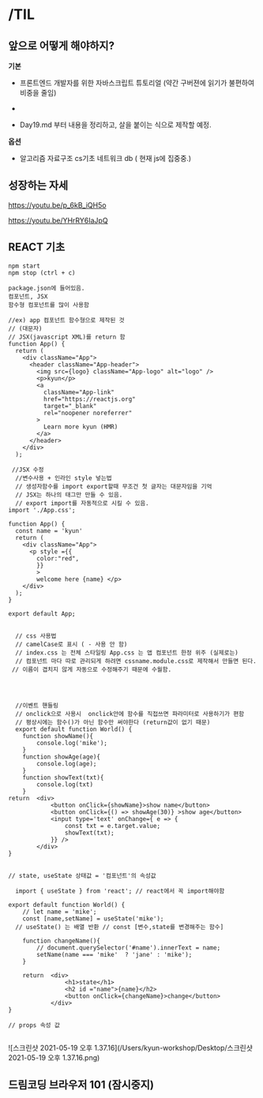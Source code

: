 # /TIL

## 앞으로 어떻게 해야하지?

**기본**


+ 프론트엔드 개발자를 위한 자바스크립트 튜토리얼 (약간 구버젼에 읽기가 불편하여 비중을 줄임)

+ [모던 JavaScript 튜토리얼 (기본) ]: https://ko.javascript.info/

+ Day19.md 부터 내용을 정리하고, 살을 붙이는 식으로 제작할 예정.

**옵션**

+ 알고리즘 자료구조 cs기초 네트워크 db ( 현재 js에 집중중.)

## 성장하는 자세

https://youtu.be/p_6kB_iQH5o

https://youtu.be/YHrRY6IaJpQ

## REACT 기초

``` react
npm start
npm stop (ctrl + c)

package.json에 들어있음.
컴포넌트, JSX
함수형 컴포넌트를 많이 사용함

//ex) app 컴포넌트 함수형으로 제작된 것
// (대문자)
// JSX(javascript XML)를 return 함
function App() {
  return (
    <div className="App">
      <header className="App-header">
        <img src={logo} className="App-logo" alt="logo" />
        <p>kyun</p>
        <a
          className="App-link"
          href="https://reactjs.org"
          target="_blank"
          rel="noopener noreferrer"
        >
          Learn more kyun (HMR)
        </a>
      </header>
    </div>
  );
 
 //JSX 수정
  //변수사용 + 인라인 style 넣는법
  // 생성자함수를 import export할때 무조건 첫 글자는 대문자임을 기억
  // JSX는 하나의 태그만 만들 수 있음.
  // export import를 자동적으로 시킬 수 있음.
import './App.css';

function App() {
  const name = 'kyun'
  return (
    <div className="App">
      <p style ={{
        color:"red",
        }} 
        >
        welcome here {name} </p>
    </div>
  );
}

export default App;

 
  // css 사용법
  // camelCase로 표시 ( - 사용 안 함)
  // index.css 는 전체 스타일링 App.css 는 앱 컴포넌트 한정 위주 (실제로는)
  // 컴포넌트 마다 따로 관리되게 하려면 cssname.module.css로 제작해서 만들면 된다.
 // 이름이 겹치지 않게 자동으로 수정해주기 때문에 수월함.
  
  
  
  
  //이벤트 핸들링
  // onclick으로 사용시  onclick안에 함수를 직접쓰면 파라미터로 사용하기가 편함
  // 평상시에는 함수()가 아닌 함수만 써야한다 (return값이 없기 때문)
  export default function World() {
    function showName(){
        console.log('mike');
    }
    function showAge(age){
        console.log(age);
    }
    function showText(txt){
        console.log(txt)
    }
return  <div>
            <button onClick={showName}>show name</button>
            <button onClick={() => showAge(30)} >show age</button>
            <input type='text' onChange={ e => {
                const txt = e.target.value;
                showText(txt);
            }} />
        </div>
}
  
  
// state, useState 상태값 = '컴포넌트'의 속성값
  
  import { useState } from 'react'; // react에서 꼭 import해야함

export default function World() {
    // let name = 'mike';
    const [name,setName] = useState('mike');
  // useState() 는 배열 반환 // const [변수,state를 변경해주는 함수]

    function changeName(){
        // document.querySelector('#name').innerText = name;
        setName(name === 'mike'  ? 'jane' : 'mike'); 
    }

    return  <div>
                <h1>state</h1>
                <h2 id ="name">{name}</h2> 
                <button onClick={changeName}>change</button>
            </div>
}
  
// props 속성 값
  
```

![스크린샷 2021-05-19 오후 1.37.16](/Users/kyun-workshop/Desktop/스크린샷 2021-05-19 오후 1.37.16.png)




##  드림코딩 브라우저 101 (잠시중지)

